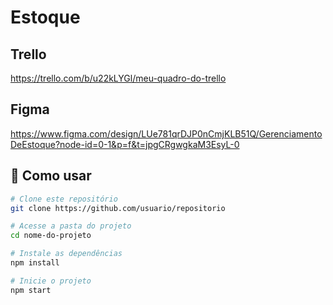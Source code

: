 # Estoque

## Trello
https://trello.com/b/u22kLYGl/meu-quadro-do-trello

## Figma
https://www.figma.com/design/LUe781qrDJP0nCmjKLB51Q/GerenciamentoDeEstoque?node-id=0-1&p=f&t=jpgCRgwgkaM3EsyL-0

## 📂 Como usar

```bash
# Clone este repositório
git clone https://github.com/usuario/repositorio

# Acesse a pasta do projeto
cd nome-do-projeto

# Instale as dependências
npm install

# Inicie o projeto
npm start
